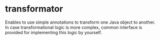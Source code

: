# transformator
Enables to use simple annotations to transform one Java object to another. In case transformational logic is more complex, common interface is provided for implementing this logic by yourself.
